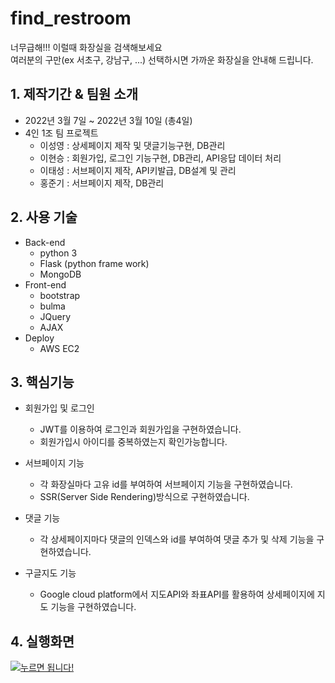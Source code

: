 # find_restroom

너무급해!!! 이럴때 화장실을 검색해보세요  
여러분의 구만(ex 서초구, 강남구, ...) 선택하시면 가까운 화장실을 안내해 드립니다.

## 1. 제작기간 & 팀원 소개
* 2022년 3월 7일 ~ 2022년 3월 10일 (총4일)
* 4인 1조 팀 프로젝트  
   - 이성영 : 상세페이지 제작 및 댓글기능구현, DB관리
   - 이현승 : 회원가입, 로그인 기능구현, DB관리, API응답 데이터 처리
   - 이태성 : 서브페이지 제작, API키발급, DB설계 및 관리
   - 홍준기 : 서브페이지 제작, DB관리  

## 2. 사용 기술
  * Back-end
    - python 3
    - Flask (python frame work)
    - MongoDB
  * Front-end
    - bootstrap
    - bulma
    - JQuery
    - AJAX
  * Deploy
    - AWS EC2  
    
## 3. 핵심기능
 * 회원가입 및 로그인
   - JWT를 이용하여 로그인과 회원가입을 구현하였습니다.
   - 회원가입시 아이디를 중복하였는지 확인가능합니다. 
   
 * 서브페이지 기능
   - 각 화장실마다 고유 id를 부여하여 서브페이지 기능을 구현하였습니다.
   - SSR(Server Side Rendering)방식으로 구현하였습니다.  
   
 * 댓글 기능
   - 각 상세페이지마다 댓글의 인덱스와 id를 부여하여 댓글 추가 및 삭제 기능을 구현하였습니다. 
   
 * 구글지도 기능
   - Google cloud platform에서 지도API와 좌표API를 활용하여 상세페이지에 지도 기능을 구현하였습니다.  

## 4. 실행화면
[![누르면 됩니다!](https://img.youtube.com/vi/EKKKtSDHEJg/0.jpg)](https://youtu.be/EKKKtSDHEJg)


